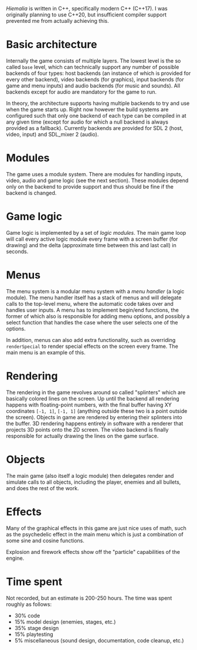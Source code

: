 
_Hiemalia_ is written in C++, specifically modern C++ (C++17). I was originally
planning to use C++20, but insufficient compiler support prevented me from
actually achieving this.

# Basic architecture

Internally the game consists of multiple layers. The lowest level is the so
called `base` level, which can technically support any number of possible
backends of four types: host backends (an instance of which is provided for
every other backend), video backends (for graphics), input backends (for
game and menu inputs) and audio backends (for music and sounds). All backends
except for audio are mandatory for the game to run.

In theory, the architecture supports having multiple backends to try and use
when the game starts up. Right now however the build systems are configured such
that only one backend of each type can be compiled in at any given time (except
for audio for which a null backend is always provided as a fallback). Currently
backends are provided for SDL 2 (host, video, input) and SDL_mixer 2 (audio).

# Modules

The game uses a module system. There are modules for handling inputs, video,
audio and game logic (see the next section). These modules depend only on the
backend to provide support and thus should be fine if the backend is changed.

# Game logic

Game logic is implemented by a set of _logic modules_. The main game loop will
call every active logic module every frame with a screen buffer (for drawing)
and the delta (approximate time between this and last call) in seconds.

# Menus

The menu system is a modular menu system with a _menu handler_ (a logic module).
The menu handler itself has a stack of menus and will delegate calls to the
top-level menu, where the automatic code takes over and handles user inputs.
A menu has to implement begin/end functions, the former of which also is
responsible for adding menu options, and possibly a select function that handles
the case where the user selects one of the options.

In addition, menus can also add extra functionality, such as overriding
`renderSpecial` to render special effects on the screen every frame. The main
menu is an example of this.

# Rendering

The rendering in the game revolves around so called "splinters" which are
basically colored lines on the screen. Up until the backend all rendering
happens with floating-point numbers, with the final buffer having XY coordinates
`[-1, 1]`, `[-1, 1]` (anything outside these two is a point outside the screen).
Objects in game are rendered by entering their splinters into the buffer.
3D rendering happens entirely in software with a renderer that projects 3D
points onto the 2D screen. The video backend is finally responsible for actually
drawing the lines on the game surface.

# Objects

The main game (also itself a logic module) then delegates render and simulate
calls to all objects, including the player, enemies and all bullets, and does
the rest of the work.

# Effects

Many of the graphical effects in this game are just nice uses of math, such
as the psychedelic effect in the main menu which is just a combination of some
sine and cosine functions.

Explosion and firework effects show off the "particle" capabilities of the
engine.

# Time spent

Not recorded, but an estimate is 200-250 hours. The time was spent roughly
as follows:

* 30% code
* 15% model design (enemies, stages, etc.)
* 35% stage design
* 15% playtesting
* 5% miscellaneous (sound design, documentation, code cleanup, etc.)
